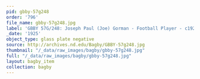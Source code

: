 ```yaml
---
pid: gbby-57g248
order: '796'
file_name: gbby-57g248.jpg
label: 'GBBY 57G/248: Joseph Paul (Joe) Gorman - Football Player - c1925'
_date: '1925'
object_type: glass plate negative
source: http://archives.nd.edu/Bagby/GBBY-57g248.jpg
thumbnail: "/_data/raw_images/bagby/gbby-57g248.jpg"
full: "/_data/raw_images/bagby/gbby-57g248.jpg"
layout: bagby_item
collection: bagby
---
```

